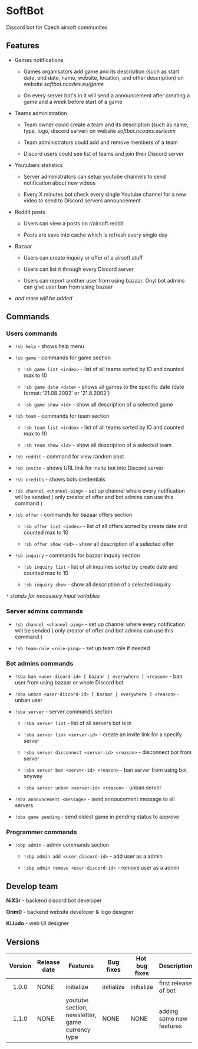 # SoftBot

Discord bot for Czech airsoft communites

## Features

- Games notifications
  
  - Games organisators add game and its description (such as start date, end date, name, website, location, and other description) on website *softbot.ncodes.eu/game*
  
  - On every server bot's in it will send a announcement after creating a game and a week before start of a game

- Teams administration
  
  - Team owner could create a team and its description (such as name, type, logo, discord server) on website *softbot.ncodes.eu/team*
  
  - Team administrators could add and remove members of a team
  
  - Discord users could see list of teams and join their Discord server

- Youtubers statistics
  
  - Server administrators can setup youtube channels to send notification about new videos
  
  - Every X minutes bot check every single Youtube channel for a new video to send to Discord servers announcement

- Reddit posts
  
  - Users can view a posts on r/airsoft reddit
  
  - Posts are save into cache which is refresh every single day

- Bazaar
  
  - Users can create inquiry or offer of a airsoft stuff
  
  - Users can list it through every Discord server
  
  - Users can report another user from using bazaar. Onyl bot admins can give user ban from using bazaar

- *and more will be added*

## Commands

### Users commands

- `!sb help` - shows help menu

- `!sb game` - commands for game section
  
  - `!sb game list <index>` - list of all teams sorted by ID and counted max to 10
  
  - `!sb game date <date>` - shows all games to the specific date (date format: '21.08.2002' or '21.8.2002')
  
  - `!sb game show <id>` - show all description of a selected game

- `!sb team` - commands for team section
  
  - `!sb team list <index>` - list of all teams sorted by ID and counted max to 10
  
  - `!sb team show <id>` - show all description of a selected team

- `!sb reddit` - command for view random post

- `!sb invite` - shows URL link for invite bot into Discord server

- `!sb credits` - shows bots credentials

- `!sb channel <channel-ping>` - set up channel where every notification will be sended ( only creator of offer and bot admins can use this command )

- `!sb offer` - commands for bazaar offers section
  
  - `!sb offer list <index>` - list of all offers sorted by create date and counted max to 10
  
  - `!sb offer show <id>` - show all description of a selected offer

- `!sb inquiry` - commands for bazaar inquiry section
  
  - `!sb inquiry list` - list of all inquiries sorted by create date and counted max to 10
  
  - `!sb inquiry show` - show all description of a selected inquiry

*`*` stands for necassary input variables*

### Server admins commands

- `!sb channel <channel-ping>` - set up channel where every notification will be sended ( only creator of offer and bot admins can use this command )

- `!sb team-role <role-ping>` - set up team role if needed

### Bot admins commands

- `!sba ban <user-dicord-id> [ bazaar | everywhere ] <reason>` - ban user from using bazaar or whole Discord bot

- `!sba unban <user-discord-id> [ bazaar | everywhere ] <reason>` - unban user

- `!sba server` - server commands section
  
  - `!sba server list` - list of all servers bot is in
  
  - `!sba server link <server-id>` - create an invite link for a specify server
  
  - `!sba server disconnect <server-id> <reason>` - disconnect bot from server
  
  - `!sba server ban <server-id> <reason>` - ban server from using bot anyway
  
  - `!sba server unban <server-id> <reason>` - unban server

- `!sba announcement <message>` - send annoucement message to all servers

- `!sba game pending` - send oldest game in pending status to approve

### Programmer commands

- `!sbp admin` - admin commands section
  
  - `!sbp admin add <user-discord-id>` - add user as a admin
  
  - `!sbp admin remove <user-discord-id>` - remove user as a admin

## Develop team

**NiX3r** - backend discord bot developer

**Orim0** - backend website developer & logo designer

**KiJudo** - web UI designer

## Versions

| Version | Release date | Features                                        | Bug fixes  | Hot  bug fixes | Description              |
|:-------:| ------------ | ----------------------------------------------- | ---------- | -------------- | ------------------------ |
| 1.0.0   | NONE         | initialize                                      | initialize | initialize     | first release of bot     |
| 1.1.0   | NONE         | youtube section, newsletter, game currency type | NONE       | NONE           | adding some new features |
